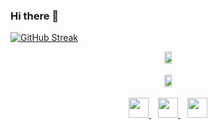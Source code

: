 ### Hi there 👋

[![GitHub Streak](http://github-readme-streak-stats.herokuapp.com?user=SlavaMelanko&theme=dark&date_format=M%20j%5B%2C%20Y%5D)](https://git.io/streak-stats)

<div align="center" style="display: flex; justify-content: center; align-items: center; gap: 10px;">
  <a href="https://github.com/SlavaMelanko">
    <img width="80%" src="https://github-readme-stats.vercel.app/api?username=SlavaMelanko&show_icons=true&theme=dark&count_private=true" />
  </a>
</div>

<br/>

<div align="center" style="display: flex; justify-content: center; align-items: center; gap: 10px;">
  <a href="https://github.com/SlavaMelanko">
    <img width="80%" src="https://github-readme-stats.vercel.app/api/top-langs/?username=SlavaMelanko&langs_count=10&layout=normal&theme=dark&hide=jupyter%20notebook" />
  </a>
</div>

<br/>

<div align="center">
  <a href="mailto:slava.melanko@gmail.com">
    <img width="32px" src="https://cdn-icons-png.flaticon.com/512/5968/5968534.png" />
  </a>
  <span style="color: transparent; font-size: 24px;">.</span>
  <a href="https://www.linkedin.com/in/slava-melanko/">
    <img width="32px" src="https://cdn-icons-png.flaticon.com/512/174/174857.png" />
  </a>
  <span style="color: transparent; font-size: 24px;">.</span>
  <a href="https://t.me/SlavaMelanko">
    <img width="32px" src="https://cdn-icons-png.flaticon.com/512/2111/2111646.png" />
  </a>
</div>
